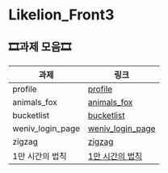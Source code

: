 # Likelion_Front3

## 🎞과제 모음🎞
|과제|링크|
|--|--|
|profile|[profile](./0902_profile)|
|animals_fox|[animals_fox](./안정음_animals)|
|bucketlist|[bucketlist](./안정음_bucketlist)|
|weniv_login_page|[weniv_login_page](./0914_loginpage)|
|zigzag|[zigzag](./zigzag)|
|1만 시간의 법칙|[1만 시간의 법칙](./1만시간의법칙)|
